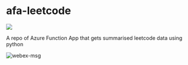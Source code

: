 # afa-leetcode

<p align="left">
  <a href="https://fishwongy.github.io/post/20241108_afa_lc" target="_blank"><img src="https://img.shields.io/badge/Blog-Read%20About%20This%20Project-blue.svg" /></a>
  <!--<a href="https://twitter.com/intent/follow?screen_name=fishwongxd" target="_blank"><img src="https://img.shields.io/twitter/follow/fishwongxd?style=social" /></a>-->
</p>

A repo of Azure Function App that gets summarised leetcode data using python

![webex-msg](https://github.com/user-attachments/assets/475fbd15-a43c-4013-a01e-eebb6cc7f461)
